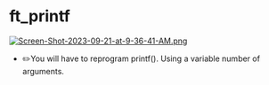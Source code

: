 # ft_printf
[![Screen-Shot-2023-09-21-at-9-36-41-AM.png](https://i.postimg.cc/xdCYdYx1/Screen-Shot-2023-09-21-at-9-36-41-AM.png)](https://postimg.cc/RWj2srxk)
- :pencil2:You will have to reprogram printf(). Using a variable number of arguments.
